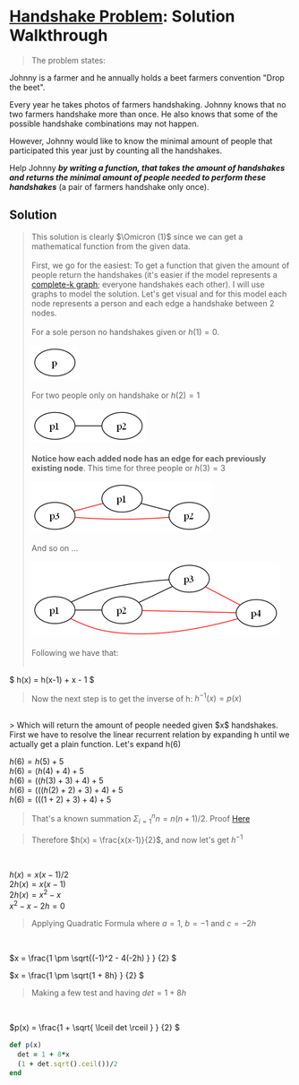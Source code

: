 # [Handshake Problem](https://www.codewars.com/kata/5574835e3e404a0bed00001b): Solution Walkthrough

> The problem states:

Johnny is a farmer and he annually holds a beet farmers convention "Drop the beet".

Every year he takes photos of farmers handshaking. Johnny knows that no two farmers handshake more than once. He also knows that some of the possible handshake combinations may not happen.

However, Johnny would like to know the minimal amount of people that participated this year just by counting all the handshakes.

Help Johnny ***by writing a function, that takes the amount of handshakes and returns the minimal amount of people needed to perform these handshakes*** (a pair of farmers handshake only once).

## Solution

> This solution is clearly $\Omicron (1)$ since we can get a mathematical function from the given data.
<br><br>
> First, we go for the easiest: To get a function that given the amount of people return the handshakes (it's easier if the model represents a [complete-k graph](https://en.wikipedia.org/wiki/Complete_graph); everyone handshakes each other). I will use graphs to model the solution. Let's get visual and for this model each node represents a person and each edge a handshake between 2 nodes.
<br><br>
> For a sole person no handshakes given or $h(1) = 0$.
<br><br>
> ![](./images/one-p.png)
<br><br>
> For two people only on handshake or $h(2) = 1$
<br><br>
> ![](./images/two-p.png) 
<br><br>
> **Notice how each added node has an edge for each previously existing node**. This time for three people or $h(3) = 3$
<br><br>
> ![](./images/three-p.png)
<br><br>
> And so on ... 
<br><br>
> ![](./images/four.png)
<br><br>
> Following we have that:
<br><br>

$
h(x) = h(x-1) + x - 1
$

> Now the next step is to get the inverse of h: $h^{-1}(x) = p(x)$ 
<br>
> Which will return the amount of people needed given $x$ handshakes. First we have to resolve the linear recurrent relation by expanding h until we actually get a plain function. Let's expand h(6)

$h(6) = h(5) + 5$
<br>
$h(6) = (h(4) + 4) + 5$
<br>
$h(6) = ((h(3) + 3 ) + 4) + 5$
<br>
$h(6) = (((h(2) + 2) + 3 ) + 4) + 5$
<br>
$h(6) = (((1 + 2) + 3 ) + 4) + 5$
<br>

> That's a known summation $\Sigma_{i=1}^n n = n(n+1)/2$. Proof [Here](../../../solutions-euler-project/mul-3-5/README.md)

> Therefore $h(x) = \frac{x(x-1)}{2}$, and now let's get $h^{-1}$
<br>

$h(x) = x(x-1) / 2$
<br>
$2h(x) = x(x-1)$
<br>
$2h(x) = x^2 - x$
<br>
$x^2 - x - 2h = 0$
<br>
> Applying Quadratic Formula where $a = 1$, $b = -1$ and $c = -2h$
<br>

$x = \frac{1 \pm \sqrt{(-1)^2 - 4(-2h) } } {2} $
<br>

$x = \frac{1 \pm \sqrt{1 + 8h} } {2} $
<br>

> Making a few test and having $det = 1 + 8h$
<br>

$p(x) = \frac{1 + \sqrt{ \lceil det \rceil } } {2} $
<br>

```ruby
def p(x)
  det = 1 + 8*x
  (1 + det.sqrt().ceil())/2
end
```